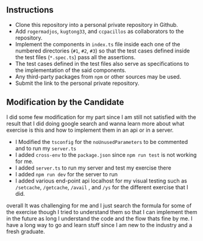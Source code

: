 ## Instructions

- Clone this repository into a personal private repository in Github.
- Add `rogermadjos`, `kugtong33`, and `ccpacillos` as collaborators to the repository.
- Implement the components in `index.ts` file inside each one of the numbered directories (`#1`, `#2`, `#3`) so that the test cases defined inside the test files (`*.spec.ts`) pass all the assertions.
- The test cases defined in the test files also serve as specifications to the implementation of the said components.
- Any third-party packages from `npm` or other sources may be used.
- Submit the link to the personal private repository.

## Modification by the Candidate

I did some few modification for my part since I am still not satisfied with the result that I did doing google search and wanna learn more about what exercise is this and how to implement them in an api or in a server.

- I Modified the `tsconfig` for the `noUnusedParameters` to be commented and to run my `server.ts`
- I added `cross-env` to the `package.json` since `npm run test` is not working for me.
- I added `server.ts` to run my server and test my exercise there
- I added `npm run dev` for the server to run
- I added various end-point api localhost for my visual testing such as `/setcache`, `/getcache`, `/avail` , and `/ys` for the different exercise that I did.

overall It was challenging for me and I just search the formula for some of the exercise though I tried to understand them so that I can implement them in the future as long I understand the code and the flow thats fine by me. I have a long way to go and learn stuff since I am new to the industry and a fresh graduate.

